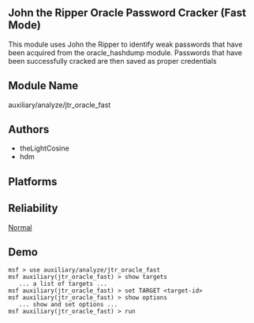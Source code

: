 ## John the Ripper Oracle Password Cracker (Fast Mode)

This module uses John the Ripper to identify weak passwords 
that have been acquired from the oracle_hashdump module. 
Passwords that have been successfully cracked are then saved 
as proper credentials


## Module Name
auxiliary/analyze/jtr_oracle_fast

## Authors
* theLightCosine
* hdm





## Platforms


## Reliability
[Normal](https://github.com/rapid7/metasploit-framework/wiki/Exploit-Ranking)

## Demo

```
msf > use auxiliary/analyze/jtr_oracle_fast
msf auxiliary(jtr_oracle_fast) > show targets
   ... a list of targets ...
msf auxiliary(jtr_oracle_fast) > set TARGET <target-id>
msf auxiliary(jtr_oracle_fast) > show options
   ... show and set options ...
msf auxiliary(jtr_oracle_fast) > run
```
    
    